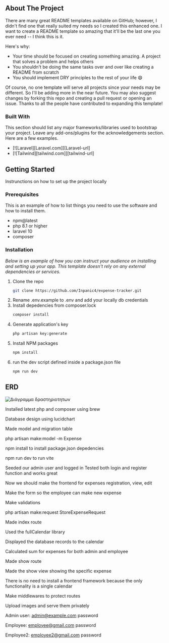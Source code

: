 <!-- ABOUT THE PROJECT -->
## About The Project

There are many great README templates available on GitHub; however, I didn't find one that really suited my needs so I created this enhanced one. I want to create a README template so amazing that it'll be the last one you ever need -- I think this is it.

Here's why:
* Your time should be focused on creating something amazing. A project that solves a problem and helps others
* You shouldn't be doing the same tasks over and over like creating a README from scratch
* You should implement DRY principles to the rest of your life :smile:

Of course, no one template will serve all projects since your needs may be different. So I'll be adding more in the near future. You may also suggest changes by forking this repo and creating a pull request or opening an issue. Thanks to all the people have contributed to expanding this template!


### Built With

This section should list any major frameworks/libraries used to bootstrap your project. Leave any add-ons/plugins for the acknowledgements section. Here are a few examples.

* [![Laravel][Laravel.com]][Laravel-url]
* [![Tailwind][tailwind.com]][tailwind-url]

<!-- GETTING STARTED -->
## Getting Started

Instrunctions on how to set up the project locally

### Prerequisites

This is an example of how to list things you need to use the software and how to install them.
* npm@latest
* php 8.1 or higher
* laravel 10
* composer 

### Installation

_Below is an example of how you can instruct your audience on installing and setting up your app. This template doesn't rely on any external dependencies or services._


1. Clone the repo
   ```sh
   git clone https://github.com/Inpanic4/expense-tracker.git
   ```
2. Rename .env.example to .env and add your locally db credentials
3. Install depedencies from composer.lock   
     ```sh
   composer install
   ```
4. Generate application's key
    ```sh 
    php artisan key:generate
    ```
8. Install NPM packages
   ```sh
   npm install
   ```
6. run the dev script defined inside a package.json file
     ```sh
   npm run dev
   ```


## ERD

![Διάγραμμα δραστηριοτητων](https://user-images.githubusercontent.com/36853896/225879610-7baee3f2-a522-4c08-8ecd-02a857c8287d.png)




Installed latest php and composer using brew

Database design using lucidchart

Made model and migration table

php artisan make:model -m Expense

npm install to install package.json depedencies

npm run dev to run vite

Seeded our admin user and logged in
Tested both login and register function and works great

Now we should make the frontend for expenses registration, view, edit

Make the form so the employee can make new expense

Make validations

php artisan make:request StoreExpenseRequest

Made index route

Used the fullCalendar library

Displayed the database records to the calendar

Calculated sum for expenses for both admin and employee

Made show route

Made the show view showing the specific expense

There is no need to install a frontend framework because the only functionality is a single calendar

Make middlewares to protect routes

Upload images and serve them privately






Admin user:
admin@example.com
password

Employee:
employee@gmail.com
password

Employee2:
employee2@gmail.com
password

